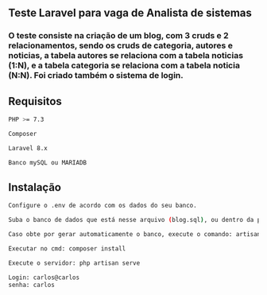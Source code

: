 ## Teste Laravel para vaga de Analista de sistemas

### O teste consiste na criação de um blog, com 3 cruds e 2 relacionamentos, sendo os cruds de categoria, autores e noticias, a tabela autores se relaciona com a tabela noticias (1:N), e a tabela categoria se relaciona com a tabela noticia (N:N). Foi criado também o sistema de login.

## Requisitos
```bash
PHP >= 7.3
```
```bash
Composer 
```
```bash
Laravel 8.x
```
```bash
Banco mySQL ou MARIADB
```

## Instalação

```bash
Configure o .env de acordo com os dados do seu banco.
```
```bash
Suba o banco de dados que está nesse arquivo (blog.sql), ou dentro da pasta do projeto execute: php artisan migrate.
```
```bash
Caso obte por gerar automaticamente o banco, execute o comando: artisan db:seed para gerar o login
```

```bash
Executar no cmd: composer install
```
```bash
Execute o servidor: php artisan serve
```
```bash
Login: carlos@carlos
senha: carlos
```
